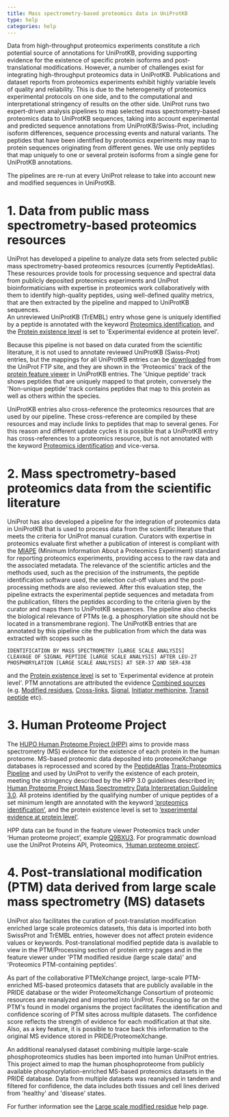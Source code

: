 ```yaml
---
title: Mass spectrometry-based proteomics data in UniProtKB
type: help
categories: help
---
```


Data from high-throughput proteomics experiments constitute a rich potential source of annotations for UniProtKB, providing supporting evidence for the existence of specific protein isoforms and post-translational modifications. However, a number of challenges exist for integrating high-throughput proteomics data in UniProtKB. Publications and dataset reports from proteomics experiments exhibit highly variable levels of quality and reliability. This is due to the heterogeneity of proteomics experimental protocols on one side, and to the computational and interpretational stringency of results on the other side. UniProt runs two expert-driven analysis pipelines to map selected mass spectrometry-based proteomics data to UniProtKB sequences, taking into account experimental and predicted sequence annotations from UniProtKB/Swiss-Prot, including isoform differences, sequence processing events and natural variants. The peptides that have been identified by proteomics experiments may map to protein sequences originating from different genes. We use only peptides that map uniquely to one or several protein isoforms from a single gene for UniProtKB annotations.

The pipelines are re-run at every UniProt release to take into account new and modified sequences in UniProtKB.

# 1. Data from public mass spectrometry-based proteomics resources

UniProt has developed a pipeline to analyze data sets from selected public mass spectrometry-based proteomics resources (currently PeptideAtlas). These resources provide tools for processing sequence and spectral data from publicly deposited proteomics experiments and UniProt bioinformaticians with expertise in proteomics work collaboratively with them to identify high-quality peptides, using well-defined quality metrics, that are then extracted by the pipeline and mapped to UniProtKB sequences.  
An unreviewed UniProtKB (TrEMBL) entry whose gene is uniquely identified by a peptide is annotated with the keyword [Proteomics identification](https://www.uniprot.org/keywords/KW-1267), and the [Protein existence level](https://www.uniprot.org/help/protein_existence) is set to 'Experimental evidence at protein level'.

Because this pipeline is not based on data curated from the scientific literature, it is not used to annotate reviewed UniProtKB (Swiss-Prot) entries, but the mappings for all UniProtKB entries can be [downloaded](https://ftp.uniprot.org/pub/databases/uniprot/current_release/knowledgebase/proteomics_mapping/) from the UniProt FTP site, and they are shown in the 'Proteomics' track of the [protein feature viewer](https://insideuniprot.blogspot.com/2016/05/) in UniProtKB entries. The 'Unique peptide' track shows peptides that are uniquely mapped to that protein, conversely the 'Non-unique peptide' track contains peptides that map to this protein as well as others within the species.

UniProtKB entries also cross-reference the proteomics resources that are used by our pipeline. These cross-reference are compiled by these resources and may include links to peptides that map to several genes. For this reason and different update cycles it is possible that a UniProtKB entry has cross-references to a proteomics resource, but is not annotated with the keyword [Proteomics identification](https://www.uniprot.org/keywords/KW-1267) and vice-versa.

# 2. Mass spectrometry-based proteomics data from the scientific literature

UniProt has also developed a pipeline for the integration of proteomics data in UniProtKB that is used to process data from the scientific literature that meets the criteria for UniProt manual curation. Curators with expertise in proteomics evaluate first whether a publication of interest is compliant with the [MIAPE](http://www.psidev.info/node/91) (Minimum Information About a Proteomics Experiment) standard for reporting proteomics experiments, providing access to the raw data and the associated metadata. The relevance of the scientific articles and the methods used, such as the precision of the instruments, the peptide identification software used, the selection cut-off values and the post-processing methods are also reviewed. After this evaluation step, the pipeline extracts the experimental peptide sequences and metadata from the publication, filters the peptides according to the criteria given by the curator and maps them to UniProtKB sequences. The pipeline also checks the biological relevance of PTMs (e.g. a phosphorylation site should not be located in a transmembrane region). The UniProtKB entries that are annotated by this pipeline cite the publication from which the data was extracted with scopes such as

    IDENTIFICATION BY MASS SPECTROMETRY [LARGE SCALE ANALYSIS]
    CLEAVAGE OF SIGNAL PEPTIDE [LARGE SCALE ANALYSIS] AFTER LEU-27
    PHOSPHORYLATION [LARGE SCALE ANALYSIS] AT SER-37 AND SER-438

and the [Protein existence level](https://www.uniprot.org/help/protein_existence) is set to 'Experimental evidence at protein level'. PTM annotations are attributed the evidence [Combined sources](https://www.uniprot.org/help/evidences#ECO:0007744) (e.g. [Modified residues](https://www.uniprot.org/uniprotkb?query=%28%28ft_mod_res%3A%2A%29%20AND%20%28ftev_mod_res%3AECO_0007744%29%29), [Cross-links](https://www.uniprot.org/uniprotkb?query=%28%28ft_crosslnk%3A%2A%29%20AND%20%28ftev_crosslnk%3AECO_0007744%29%29), [Signal](https://www.uniprot.org/uniprotkb?query=%28%28ft_signal%3A%2A%29%20AND%20%28ftev_signal%3AECO_0007744%29%29), [Initiator methionine](https://www.uniprot.org/uniprotkb?query=%28%28ft_init_met%3A%2A%29%20AND%20%28ftev_init_met%3AECO_0007744%29%29), [Transit peptide](https://www.uniprot.org/uniprotkb?query=%28%28ft_transit%3A%2A%29%20AND%20%28ftev_transit%3AECO_0007744%29%29) etc).

# 3. Human Proteome Project

The [HUPO Human Proteome Project (HPP)](https://hupo.org/human-proteome-project) aims to provide mass spectrometry (MS) evidence for the existence of each protein in the human proteome. MS-based proteomic data deposited 
into proteomeXchange databases is reprocessed and scored by the [PeptideAtlas](https://peptideatlas.org/) [Trans-Proteomics Pipeline](http://www.tppms.org/) and used by UniProt to verify the existence of each protein, 
meeting the stringency described by the HPP 3.0 guidelines described in; [Human Proteome Project Mass Spectrometry Data Interpretation Guideline 3.0](https://pubs.acs.org/doi/10.1021/acs.jproteome.9b00542). All proteins 
identified by the qualifying number of unique peptides of a set minimum length are annotated with the keyword [‘proteomics identification’](https://www.uniprot.org/keywords/KW-1267), and the protein existence level is set
to [‘experimental evidence at protein level’](https://www.uniprot.org/help/protein_existence).

HPP data can be found in the feature viewer Proteomics track under ‘Human proteome project’, example [Q9BXU3](https://www.uniprot.org/uniprotkb/Q9BXU3/feature-viewer). For programmatic download use the UniProt Proteins 
API, Proteomics, [‘Human proteome project’](https://www.ebi.ac.uk/proteins/api/doc/#!/hpp/search_0).

# 4. Post-translational modification (PTM) data derived from large scale mass spectrometry (MS) datasets

UniProt also facilitates the curation of post-translation modification enriched large scale proteomics datasets, this data is imported into both SwissProt and TrEMBL entries, however does not affect protein evidence values or keywords. Post-translational modified peptide data is available to view in the PTM/Processing section of protein entry pages and in the feature viewer under 'PTM modified residue (large scale data)' and 'Proteomics PTM-containing peptides'.

As part of the collaborative PTMeXchange project, large-scale PTM-enriched MS-based proteomics datasets that are publicly available in the PRIDE database or the wider ProteomeXchange Consortium of proteomic resources are reanalyzed and imported into UniProt. Focusing so far on the PTM's found in model organisms the project facilitates the identification and confidence scoring of PTM sites across multiple datasets. The confidence score reflects the strength of evidence for each modification at that site. Also, as a key feature, it is possible to trace back this information to the original MS evidence stored in PRIDE/ProteomeXchange.

An additional reanalysed dataset combining multiple large-scale phosphoproteomics studies has been imported into human UniProt entries. This project aimed to map the human phosphoproteome from publicly available phosphorylation-enriched MS-based proteomics datasets in the PRIDE database. Data from multiple datasets was reanalysed in tandem and filtered for confidence, the data includes both tissues and cell lines derived from 'healthy' and 'disease' states.

For further information see the [Large scale modified residue](https://www.uniprot.org/help/mod_res_large_scale) help page.
